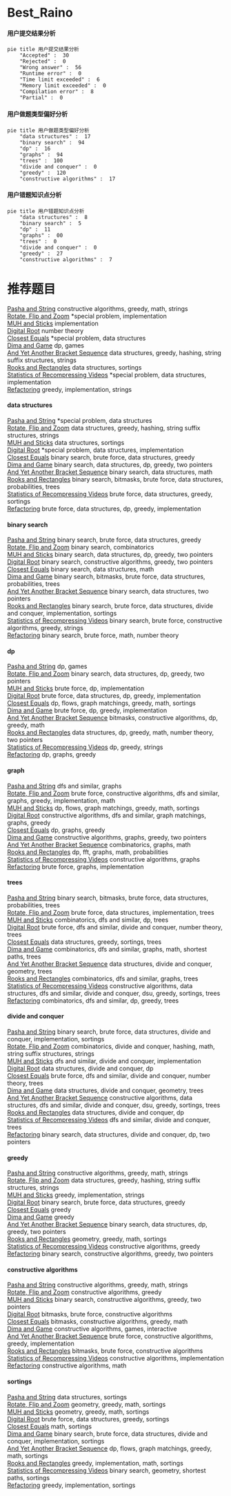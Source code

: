 # Best_Raino
<!-- tabs:start -->
#### **用户提交结果分析**

```mermaid
pie title 用户提交结果分析
    "Accepted" :  30
    "Rejected" :  0
    "Wrong answer" :  56
    "Runtime error" :  0
    "Time limit exceeded" :  6
    "Memory limit exceeded" :  0
    "Compilation error" :  8
    "Partial" :  0
```
#### **用户做题类型偏好分析**

```mermaid
pie title 用户做题类型偏好分析
    "data structures" :  17
    "binary search" :  94
    "dp" :  16
    "graphs" :  94
    "trees" :  100
    "divide and conquer" :  0
    "greedy" :  120
    "constructive algorithms" :  17
```
#### **用户错题知识点分析**

```mermaid
pie title 用户错题知识点分析
    "data structures" :  8
    "binary search" :  5
    "dp" :  11
    "graphs" :  00
    "trees" :  0
    "divide and conquer" :  0
    "greedy" :  27
    "constructive algorithms" :  7
```
<!-- tabs:end -->
# 推荐题目
[Pasha and String](http://codeforces.com/problemset/problem/525/B)		constructive algorithms,
                        greedy,
                        math,
                        strings		  
[Rotate, Flip and Zoom](http://codeforces.com/problemset/problem/523/A)		*special problem,
                        implementation		  
[MUH and Sticks](http://codeforces.com/problemset/problem/471/A)		implementation		  
[Digital Root](http://codeforces.com/problemset/problem/10/C)		number theory		  
[Closest Equals](http://codeforces.com/problemset/problem/522/D)		*special problem,
                        data structures		  
[Dima and Game](http://codeforces.com/problemset/problem/273/E)		dp,
                        games		  
[And Yet Another Bracket Sequence](http://codeforces.com/problemset/problem/524/F)		data structures,
                        greedy,
                        hashing,
                        string suffix structures,
                        strings		  
[Rooks and Rectangles](http://codeforces.com/problemset/problem/524/E)		data structures,
                        sortings		  
[Statistics of Recompressing Videos](http://codeforces.com/problemset/problem/523/D)		*special problem,
                        data structures,
                        implementation		  
[Refactoring](http://codeforces.com/problemset/problem/1055/D)		greedy,
                        implementation,
                        strings		  
<!-- tabs:start -->
#### **data structures**
[Pasha and String](http://codeforces.com/problemset/problem/522/D)		*special problem,
                        data structures		  
[Rotate, Flip and Zoom](http://codeforces.com/problemset/problem/524/F)		data structures,
                        greedy,
                        hashing,
                        string suffix structures,
                        strings		  
[MUH and Sticks](http://codeforces.com/problemset/problem/524/E)		data structures,
                        sortings		  
[Digital Root](http://codeforces.com/problemset/problem/523/D)		*special problem,
                        data structures,
                        implementation		  
[Closest Equals](http://codeforces.com/problemset/problem/1073/D)		binary search,
                        brute force,
                        data structures,
                        greedy		  
[Dima and Game](http://codeforces.com/problemset/problem/1492/C)		binary search,
                        data structures,
                        dp,
                        greedy,
                        two pointers		  
[And Yet Another Bracket Sequence](http://codeforces.com/problemset/problem/1490/G)		binary search,
                        data structures,
                        math		  
[Rooks and Rectangles](http://codeforces.com/problemset/problem/1479/D)		binary search,
                        bitmasks,
                        brute force,
                        data structures,
                        probabilities,
                        trees		  
[Statistics of Recompressing Videos](http://codeforces.com/problemset/problem/1497/A)		brute force,
                        data structures,
                        greedy,
                        sortings		  
[Refactoring](http://codeforces.com/problemset/problem/1491/C)		brute force,
                        data structures,
                        dp,
                        greedy,
                        implementation		  
#### **binary search**
[Pasha and String](http://codeforces.com/problemset/problem/1073/D)		binary search,
                        brute force,
                        data structures,
                        greedy		  
[Rotate, Flip and Zoom](http://codeforces.com/problemset/problem/201/E)		binary search,
                        combinatorics		  
[MUH and Sticks](http://codeforces.com/problemset/problem/1492/C)		binary search,
                        data structures,
                        dp,
                        greedy,
                        two pointers		  
[Digital Root](http://codeforces.com/problemset/problem/1463/D)		binary search,
                        constructive algorithms,
                        greedy,
                        two pointers		  
[Closest Equals](http://codeforces.com/problemset/problem/1490/G)		binary search,
                        data structures,
                        math		  
[Dima and Game](http://codeforces.com/problemset/problem/1479/D)		binary search,
                        bitmasks,
                        brute force,
                        data structures,
                        probabilities,
                        trees		  
[And Yet Another Bracket Sequence](http://codeforces.com/problemset/problem/1436/E)		binary search,
                        data structures,
                        two pointers		  
[Rooks and Rectangles](http://codeforces.com/problemset/problem/1461/D)		binary search,
                        brute force,
                        data structures,
                        divide and conquer,
                        implementation,
                        sortings		  
[Statistics of Recompressing Videos](http://codeforces.com/problemset/problem/1493/C)		binary search,
                        brute force,
                        constructive algorithms,
                        greedy,
                        strings		  
[Refactoring](http://codeforces.com/problemset/problem/1487/D)		binary search,
                        brute force,
                        math,
                        number theory		  
#### **dp**
[Pasha and String](http://codeforces.com/problemset/problem/273/E)		dp,
                        games		  
[Rotate, Flip and Zoom](http://codeforces.com/problemset/problem/1492/C)		binary search,
                        data structures,
                        dp,
                        greedy,
                        two pointers		  
[MUH and Sticks](https://codeforces.com/contest/1457/problem/C)		brute force,
                        dp,
                        implementation		  
[Digital Root](http://codeforces.com/problemset/problem/1491/C)		brute force,
                        data structures,
                        dp,
                        greedy,
                        implementation		  
[Closest Equals](http://codeforces.com/problemset/problem/1437/C)		dp,
                        flows,
                        graph matchings,
                        greedy,
                        math,
                        sortings		  
[Dima and Game](http://codeforces.com/problemset/problem/1499/B)		brute force,
                        dp,
                        greedy,
                        implementation		  
[And Yet Another Bracket Sequence](http://codeforces.com/problemset/problem/1491/D)		bitmasks,
                        constructive algorithms,
                        dp,
                        greedy,
                        math		  
[Rooks and Rectangles](http://codeforces.com/problemset/problem/1497/E1)		data structures,
                        dp,
                        greedy,
                        math,
                        number theory,
                        two pointers		  
[Statistics of Recompressing Videos](http://codeforces.com/problemset/problem/1466/C)		dp,
                        greedy,
                        strings		  
[Refactoring](http://codeforces.com/problemset/problem/1476/C)		dp,
                        graphs,
                        greedy		  
#### **graph**
[Pasha and String](http://codeforces.com/problemset/problem/521/E)		dfs and similar,
                        graphs		  
[Rotate, Flip and Zoom](http://codeforces.com/problemset/problem/1487/C)		brute force,
                        constructive algorithms,
                        dfs and similar,
                        graphs,
                        greedy,
                        implementation,
                        math		  
[MUH and Sticks](http://codeforces.com/problemset/problem/1437/C)		dp,
                        flows,
                        graph matchings,
                        greedy,
                        math,
                        sortings		  
[Digital Root](http://codeforces.com/problemset/problem/1470/D)		constructive algorithms,
                        dfs and similar,
                        graph matchings,
                        graphs,
                        greedy		  
[Closest Equals](http://codeforces.com/problemset/problem/1476/C)		dp,
                        graphs,
                        greedy		  
[Dima and Game](http://codeforces.com/problemset/problem/1304/D)		constructive algorithms,
                        graphs,
                        greedy,
                        two pointers		  
[And Yet Another Bracket Sequence](http://codeforces.com/problemset/problem/1475/C)		combinatorics,
                        graphs,
                        math		  
[Rooks and Rectangles](http://codeforces.com/problemset/problem/553/E)		dp,
                        fft,
                        graphs,
                        math,
                        probabilities		  
[Statistics of Recompressing Videos](http://codeforces.com/problemset/problem/1495/C)		constructive algorithms,
                        graphs		  
[Refactoring](http://codeforces.com/problemset/problem/1510/K)		brute force,
                        graphs,
                        implementation		  
#### **trees**
[Pasha and String](http://codeforces.com/problemset/problem/1479/D)		binary search,
                        bitmasks,
                        brute force,
                        data structures,
                        probabilities,
                        trees		  
[Rotate, Flip and Zoom](http://codeforces.com/problemset/problem/1511/C)		brute force,
                        data structures,
                        implementation,
                        trees		  
[MUH and Sticks](http://codeforces.com/problemset/problem/1499/F)		combinatorics,
                        dfs and similar,
                        dp,
                        trees		  
[Digital Root](http://codeforces.com/problemset/problem/1491/E)		brute force,
                        dfs and similar,
                        divide and conquer,
                        number theory,
                        trees		  
[Closest Equals](http://codeforces.com/problemset/problem/1466/D)		data structures,
                        greedy,
                        sortings,
                        trees		  
[Dima and Game](http://codeforces.com/problemset/problem/1495/D)		combinatorics,
                        dfs and similar,
                        graphs,
                        math,
                        shortest paths,
                        trees		  
[And Yet Another Bracket Sequence](http://codeforces.com/problemset/problem/1303/G)		data structures,
                        divide and conquer,
                        geometry,
                        trees		  
[Rooks and Rectangles](http://codeforces.com/problemset/problem/1454/E)		combinatorics,
                        dfs and similar,
                        graphs,
                        trees		  
[Statistics of Recompressing Videos](http://codeforces.com/problemset/problem/1494/D)		constructive algorithms,
                        data structures,
                        dfs and similar,
                        divide and conquer,
                        dsu,
                        greedy,
                        sortings,
                        trees		  
[Refactoring](http://codeforces.com/problemset/problem/1292/C)		combinatorics,
                        dfs and similar,
                        dp,
                        greedy,
                        trees		  
#### **divide and conquer**
[Pasha and String](http://codeforces.com/problemset/problem/1461/D)		binary search,
                        brute force,
                        data structures,
                        divide and conquer,
                        implementation,
                        sortings		  
[Rotate, Flip and Zoom](http://codeforces.com/problemset/problem/1466/G)		combinatorics,
                        divide and conquer,
                        hashing,
                        math,
                        string suffix structures,
                        strings		  
[MUH and Sticks](http://codeforces.com/problemset/problem/1490/D)		dfs and similar,
                        divide and conquer,
                        implementation		  
[Digital Root](https://codeforces.com/contest/1483/problem/C)		data structures,
                        divide and conquer,
                        dp		  
[Closest Equals](http://codeforces.com/problemset/problem/1491/E)		brute force,
                        dfs and similar,
                        divide and conquer,
                        number theory,
                        trees		  
[Dima and Game](http://codeforces.com/problemset/problem/1303/G)		data structures,
                        divide and conquer,
                        geometry,
                        trees		  
[And Yet Another Bracket Sequence](http://codeforces.com/problemset/problem/1494/D)		constructive algorithms,
                        data structures,
                        dfs and similar,
                        divide and conquer,
                        dsu,
                        greedy,
                        sortings,
                        trees		  
[Rooks and Rectangles](http://codeforces.com/problemset/problem/1482/E)		data structures,
                        divide and conquer,
                        dp		  
[Statistics of Recompressing Videos](http://codeforces.com/problemset/problem/566/C)		dfs and similar,
                        divide and conquer,
                        trees		  
[Refactoring](http://codeforces.com/problemset/problem/1428/F)		binary search,
                        data structures,
                        divide and conquer,
                        dp,
                        two pointers		  
#### **greedy**
[Pasha and String](http://codeforces.com/problemset/problem/525/B)		constructive algorithms,
                        greedy,
                        math,
                        strings		  
[Rotate, Flip and Zoom](http://codeforces.com/problemset/problem/524/F)		data structures,
                        greedy,
                        hashing,
                        string suffix structures,
                        strings		  
[MUH and Sticks](http://codeforces.com/problemset/problem/1055/D)		greedy,
                        implementation,
                        strings		  
[Digital Root](http://codeforces.com/problemset/problem/1073/D)		binary search,
                        brute force,
                        data structures,
                        greedy		  
[Closest Equals](http://codeforces.com/problemset/problem/521/D)		greedy		  
[Dima and Game](http://codeforces.com/problemset/problem/522/C)		greedy		  
[And Yet Another Bracket Sequence](http://codeforces.com/problemset/problem/1492/C)		binary search,
                        data structures,
                        dp,
                        greedy,
                        two pointers		  
[Rooks and Rectangles](https://codeforces.com/contest/1496/problem/C)		geometry,
                        greedy,
                        math,
                        sortings		  
[Statistics of Recompressing Videos](http://codeforces.com/problemset/problem/1493/A)		constructive algorithms,
                        greedy		  
[Refactoring](http://codeforces.com/problemset/problem/1463/D)		binary search,
                        constructive algorithms,
                        greedy,
                        two pointers		  
#### **constructive algorithms**
[Pasha and String](http://codeforces.com/problemset/problem/525/B)		constructive algorithms,
                        greedy,
                        math,
                        strings		  
[Rotate, Flip and Zoom](http://codeforces.com/problemset/problem/1493/A)		constructive algorithms,
                        greedy		  
[MUH and Sticks](http://codeforces.com/problemset/problem/1463/D)		binary search,
                        constructive algorithms,
                        greedy,
                        two pointers		  
[Digital Root](https://codeforces.com/contest/1456/problem/B)		bitmasks,
                        brute force,
                        constructive algorithms		  
[Closest Equals](http://codeforces.com/problemset/problem/1492/D)		bitmasks,
                        constructive algorithms,
                        greedy,
                        math		  
[Dima and Game](https://codeforces.com/contest/1504/problem/D)		constructive algorithms,
                        games,
                        interactive		  
[And Yet Another Bracket Sequence](https://codeforces.com/contest/1483/problem/A)		brute force,
                        constructive algorithms,
                        greedy,
                        implementation		  
[Rooks and Rectangles](https://codeforces.com/contest/1457/problem/D)		bitmasks,
                        brute force,
                        constructive algorithms		  
[Statistics of Recompressing Videos](http://codeforces.com/problemset/problem/1513/A)		constructive algorithms,
                        implementation		  
[Refactoring](http://codeforces.com/problemset/problem/1473/C)		constructive algorithms,
                        math		  
#### **sortings**
[Pasha and String](http://codeforces.com/problemset/problem/524/E)		data structures,
                        sortings		  
[Rotate, Flip and Zoom](https://codeforces.com/contest/1496/problem/C)		geometry,
                        greedy,
                        math,
                        sortings		  
[MUH and Sticks](http://codeforces.com/problemset/problem/1495/A)		geometry,
                        greedy,
                        math,
                        sortings		  
[Digital Root](http://codeforces.com/problemset/problem/1497/A)		brute force,
                        data structures,
                        greedy,
                        sortings		  
[Closest Equals](http://codeforces.com/problemset/problem/1427/A)		math,
                        sortings		  
[Dima and Game](http://codeforces.com/problemset/problem/1461/D)		binary search,
                        brute force,
                        data structures,
                        divide and conquer,
                        implementation,
                        sortings		  
[And Yet Another Bracket Sequence](http://codeforces.com/problemset/problem/1437/C)		dp,
                        flows,
                        graph matchings,
                        greedy,
                        math,
                        sortings		  
[Rooks and Rectangles](http://codeforces.com/problemset/problem/1473/A)		greedy,
                        implementation,
                        math,
                        sortings		  
[Statistics of Recompressing Videos](http://codeforces.com/problemset/problem/1486/B)		binary search,
                        geometry,
                        shortest paths,
                        sortings		  
[Refactoring](http://codeforces.com/problemset/problem/1480/B)		greedy,
                        implementation,
                        sortings		  
<!-- tabs:end -->
